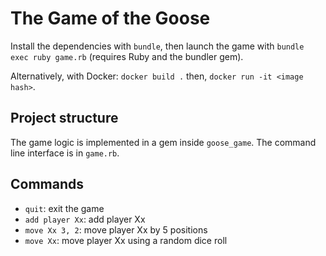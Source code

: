 # The Game of the Goose

Install the dependencies with `bundle`, then launch the game with `bundle exec ruby game.rb` (requires Ruby and the bundler gem).

Alternatively, with Docker: `docker build .` then, `docker run -it <image hash>`.

## Project structure

The game logic is implemented in a gem inside `goose_game`. The command line
interface is in `game.rb`.

## Commands

  * `quit`: exit the game
  * `add player Xx`: add player Xx
  * `move Xx 3, 2`: move player Xx by 5 positions
  * `move Xx`: move player Xx using a random dice roll
